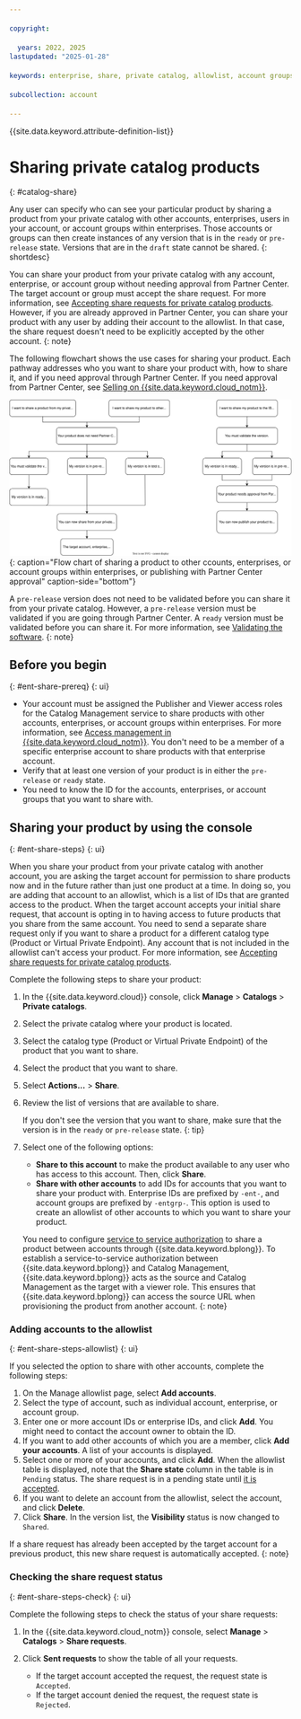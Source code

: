 ```yaml
---

copyright:

  years: 2022, 2025
lastupdated: "2025-01-28"

keywords: enterprise, share, private catalog, allowlist, account groups, share request, opt in

subcollection: account

---
```


{{site.data.keyword.attribute-definition-list}}

# Sharing private catalog products
{: #catalog-share}

Any user can specify who can see your particular product by sharing a product from your private catalog with other accounts, enterprises, users in your account, or account groups within enterprises. Those accounts or groups can then create instances of any version that is in the `ready` or `pre-release` state. Versions that are in the `draft` state cannot be shared.
{: shortdesc}

You can share your product from your private catalog with any account, enterprise, or account group without needing approval from Partner Center. The target account or group must accept the share request. For more information, see [Accepting share requests for private catalog products](/docs/account?topic=account-catalog-share-accept&interface=ui). However, if you are already approved in Partner Center, you can share your product with any user by adding their account to the allowlist. In that case, the share request doesn't need to be explicitly accepted by the other account.
{: note}

The following flowchart shows the use cases for sharing your product. Each pathway addresses who you want to share your product with, how to share it, and if you need approval through Partner Center. If you need approval from Partner Center, see [Selling on {{site.data.keyword.cloud_notm}}](/docs/sell). 

![A flow chart of sharing a product to other accounts, enterprises, or account groups within enterprises, or publishing with Partner Center approval.](images/share-product-private-catalog.svg){: caption="Flow chart of sharing a product to other ccounts, enterprises, or account groups within enterprises, or publishing with Partner Center approval" caption-side="bottom"}

A `pre-release` version does not need to be validated before you can share it from your private catalog. However, a `pre-release` version must be validated if you are going through Partner Center. A `ready` version must be validated before you can share it. For more information, see [Validating the software](/docs/account?topic=account-create-private-catalog&interface=ui#catalog-validate-product).
{: note}

## Before you begin
{: #ent-share-prereq}
{: ui}

* Your account must be assigned the Publisher and Viewer access roles for the Catalog Management service to share products with other accounts, enterprises, or account groups within enterprises. For more information, see [Access management in {{site.data.keyword.cloud_notm}}](/docs/account?topic=account-cloudaccess). You don't need to be a member of a specific enterprise account to share products with that enterprise account.
* Verify that at least one version of your product is in either the `pre-release` or `ready` state.
* You need to know the ID for the accounts, enterprises, or account groups that you want to share with.

## Sharing your product by using the console
{: #ent-share-steps}
{: ui}

When you share your product from your private catalog with another account, you are asking the target account for permission to share products now and in the future rather than just one product at a time. In doing so, you are adding that account to an allowlist, which is a list of IDs that are granted access to the product. When the target account accepts your initial share request, that account is opting in to having access to future products that you share from the same account. You need to send a separate share request only if you want to share a product for a different catalog type (Product or Virtual Private Endpoint). Any account that is not included in the allowlist can't access your product. For more information, see [Accepting share requests for private catalog products](/docs/account?topic=account-catalog-share-accept&interface=ui).

Complete the following steps to share your product:

1. In the {{site.data.keyword.cloud}} console, click **Manage** > **Catalogs** > **Private catalogs**.
1. Select the private catalog where your product is located.
1. Select the catalog type (Product or Virtual Private Endpoint) of the product that you want to share.
1. Select the product that you want to share.
1. Select **Actions...** > **Share**.
1. Review the list of versions that are available to share.

   If you don't see the version that you want to share, make sure that the version is in the `ready` or `pre-release` state.
   {: tip}

1. Select one of the following options:
   - **Share to this account** to make the product available to any user who has access to this account. Then, click **Share**.
   - **Share with other accounts** to add IDs for accounts that you want to share your product with. Enterprise IDs are prefixed by `-ent-`, and account groups are prefixed by `-entgrp-`. This option is used to create an allowlist of other accounts to which you want to share your product.
 
   You need to configure [service to service authorization](/docs/account?topic=account-serviceauth&interface=ui#create-auth) to share a product between accounts through {{site.data.keyword.bplong}}. To establish a service-to-service authorization between {{site.data.keyword.bplong}} and Catalog Management, {{site.data.keyword.bplong}} acts as the source and Catalog Management as the target with a viewer role. This ensures that {{site.data.keyword.bplong}} can access the source URL when provisioning the product from another account. 
   {: note}

### Adding accounts to the allowlist
{: #ent-share-steps-allowlist}
{: ui}

If you selected the option to share with other accounts, complete the following steps:

1. On the Manage allowlist page, select **Add accounts**.
1. Select the type of account, such as individual account, enterprise, or account group.
1. Enter one or more account IDs or enterprise IDs, and click **Add**. You might need to contact the account owner to obtain the ID.
1. If you want to add other accounts of which you are a member, click **Add your accounts**. A list of your accounts is displayed.
1. Select one or more of your accounts, and click **Add**. When the allowlist table is displayed, note that the **Share state** column in the table is in `Pending` status. The share request is in a pending state until [it is accepted](/docs/account?topic=account-catalog-share-accept&interface=ui).
1. If you want to delete an account from the allowlist, select the account, and click **Delete**.
1. Click **Share**. In the version list, the **Visibility** status is now changed to `Shared`.

If a share request has already been accepted by the target account for a previous product, this new share request is automatically accepted.
{: note}

### Checking the share request status
{: #ent-share-steps-check}
{: ui}

Complete the following steps to check the status of your share requests:

1. In the {{site.data.keyword.cloud_notm}} console, select **Manage** > **Catalogs** > **Share requests**.
1. Click **Sent requests** to show the table of all your requests.

   - If the target account accepted the request, the request state is `Accepted`.
   - If the target account denied the request, the request state is `Rejected`.
